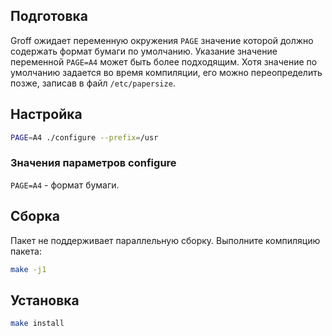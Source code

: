 <package-info :package="package" instsize showsbu2></package-info>

<script>
		new Vue({
		el: '#main',
		data: { package: {} },
		mounted: function () {
				this.getPackage('groff');
		},
		methods: {
			getPackage: function(name) {
					getPackage(name)
					.then(response => this.package = response);
			},
		}
  })
</script>

## Подготовка

Groff ожидает переменную окружения `PAGE` значение которой должно содержать формат бумаги по умолчанию. Указание значение переменной ``PAGE=A4`` может быть более подходящим. Хотя значение по умолчанию задается во время компиляции, его можно переопределить позже, записав в файл ``/etc/papersize``.

## Настройка

```bash
PAGE=A4 ./configure --prefix=/usr
```

### Значения параметров configure
`PAGE=A4` - формат бумаги.

## Сборка

Пакет не поддерживает параллельную сборку. Выполните компиляцию пакета:

```bash
make -j1
```

## Установка

```bash
make install
```
